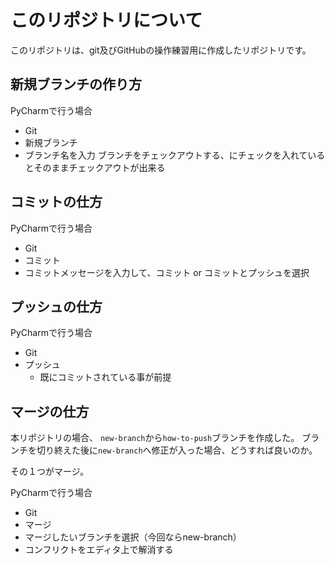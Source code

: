 # このリポジトリについて

このリポジトリは、git及びGitHubの操作練習用に作成したリポジトリです。

## 新規ブランチの作り方

PyCharmで行う場合
- Git
- 新規ブランチ
- ブランチ名を入力
ブランチをチェックアウトする、にチェックを入れているとそのままチェックアウトが出来る

## コミットの仕方

PyCharmで行う場合
- Git
- コミット
- コミットメッセージを入力して、コミット or コミットとプッシュを選択

## プッシュの仕方

PyCharmで行う場合
- Git
- プッシュ
  - 既にコミットされている事が前提

## マージの仕方

本リポジトリの場合、
`new-branch`から`how-to-push`ブランチを作成した。
ブランチを切り終えた後に`new-branch`へ修正が入った場合、どうすれば良いのか。

その１つがマージ。

PyCharmで行う場合

- Git
- マージ
- マージしたいブランチを選択（今回ならnew-branch）
- コンフリクトをエディタ上で解消する